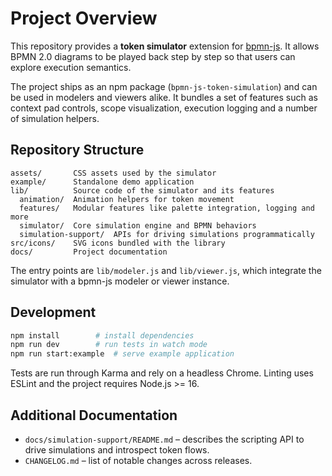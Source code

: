 # Project Overview

This repository provides a **token simulator** extension for [bpmn-js](https://github.com/bpmn-io/bpmn-js). It allows BPMN 2.0 diagrams to be played back step by step so that users can explore execution semantics.

The project ships as an npm package (`bpmn-js-token-simulation`) and can be used in modelers and viewers alike. It bundles a set of features such as context pad controls, scope visualization, execution logging and a number of simulation helpers.

## Repository Structure

```
assets/       CSS assets used by the simulator
example/      Standalone demo application
lib/          Source code of the simulator and its features
  animation/  Animation helpers for token movement
  features/   Modular features like palette integration, logging and more
  simulator/  Core simulation engine and BPMN behaviors
  simulation-support/  APIs for driving simulations programmatically
src/icons/    SVG icons bundled with the library
docs/         Project documentation
```

The entry points are `lib/modeler.js` and `lib/viewer.js`, which integrate the simulator with a bpmn-js modeler or viewer instance.

## Development

```bash
npm install        # install dependencies
npm run dev        # run tests in watch mode
npm run start:example  # serve example application
```

Tests are run through Karma and rely on a headless Chrome. Linting uses ESLint and the project requires Node.js >= 16.

## Additional Documentation

* `docs/simulation-support/README.md` &ndash; describes the scripting API to drive simulations and introspect token flows.
* `CHANGELOG.md` &ndash; list of notable changes across releases.


